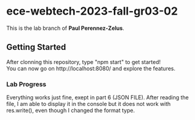 # ece-webtech-2023-fall-gr03-02
This is the lab branch of **Paul Perennez-Zelus**.  

## Getting Started
After clonning this repository, type "npm start" to get started!  
You can now go on http://localhost:8080/ and explore the features.  

### Lab Progress
Everything works just fine, exept in part 6 (JSON FILE). After reading the file, I am able to display it in the console but it does not work with res.write(), even though I changed the format type.
